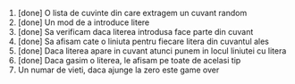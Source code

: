 
1. [done] O lista de cuvinte din care extragem un cuvant random 
2. [done] Un mod de a introduce litere
3. [done] Sa verificam daca literea introdusa face parte din cuvant
4. [done] Sa afisam cate o liniuta pentru fiecare litera din cuvantul ales
5. [done] Daca literea apare in cuvant atunci punem in locul liniutei cu litera
6. [done] Daca gasim o literea, le afisam pe toate de acelasi tip
7. Un numar de vieti, daca ajunge la zero este game over